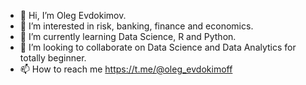 - 👋 Hi, I’m Oleg Evdokimov. 
- 👀 I’m interested in risk, banking, finance and economics.
- 🌱 I’m currently learning Data Science, R and Python.
- 💞️ I’m looking to collaborate on Data Science and Data Analytics for totally beginner.
- 📫 How to reach me https://t.me/@oleg_evdokimoff

<!---
Oleg-Evdokimov/Oleg-Evdokimov is a ✨ special ✨ repository because its `README.md` (this file) appears on your GitHub profile.
You can click the Preview link to take a look at your changes.
--->
